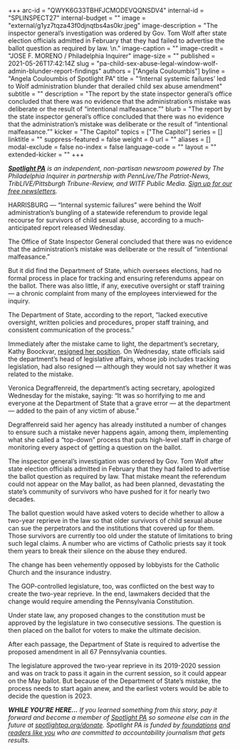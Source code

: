 +++
arc-id = "QWYK6G33TBHFJCMODEVQQNSDV4"
internal-id = "SPLINSPECT27"
internal-budget = ""
image = "external/g1yz7tqza43f0djnqtbs4as0kr.jpeg"
image-description = "The inspector general’s investigation was ordered by Gov. Tom Wolf after state election officials admitted in February that they had failed to advertise the ballot question as required by law. \n."
image-caption = ""
image-credit = "JOSE F. MORENO / Philadelphia Inquirer"
image-size = ""
published = 2021-05-26T17:42:14Z
slug = "pa-child-sex-abuse-legal-window-wolf-admin-blunder-report-findings"
authors = ["Angela Couloumbis"]
byline = "Angela Couloumbis of Spotlight PA"
title = "‘Internal systemic failures’ led to Wolf administration blunder that derailed child sex abuse amendment"
subtitle = ""
description = "The report by the state inspector general’s office concluded that there was no evidence that the administration’s mistake was deliberate or the result of “intentional malfeasance.”"
blurb = "The report by the state inspector general’s office concluded that there was no evidence that the administration’s mistake was deliberate or the result of “intentional malfeasance.”"
kicker = "The Capitol"
topics = ["The Capitol"]
series = []
linktitle = ""
suppress-featured = false
weight = 0
url = ""
aliases = []
modal-exclude = false
no-index = false
language-code = ""
layout = ""
extended-kicker = ""
+++

<a href="https://www.spotlightpa.org/"><i><b>Spotlight PA</b></i></a><i> is an independent, non-partisan newsroom powered by The Philadelphia Inquirer in partnership with PennLive/The Patriot-News, TribLIVE/Pittsburgh Tribune-Review, and WITF Public Media. </i><a href="https://www.spotlightpa.org/newsletters"><i>Sign up for our free newsletters</i></a><i>.</i>

HARRISBURG — “Internal systemic failures” were behind the Wolf administration’s bungling of a statewide referendum to provide legal recourse for survivors of child sexual abuse, according to a much-anticipated report released Wednesday.

The Office of State Inspector General concluded that there was no evidence that the administration’s mistake was deliberate or the result of “intentional malfeasance.”

But it did find the Department of State, which oversees elections, had no formal process in place for tracking and ensuring referendums appear on the ballot. There was also little, if any, executive oversight or staff training — a chronic complaint from many of the employees interviewed for the inquiry.

<script src="https://www.spotlightpa.org/embed.js" async></script><div data-spl-embed-version="1" data-spl-src="https://www.spotlightpa.org/embeds/newsletter/"></div>

The Department of State, according to the report, “lacked executive oversight, written policies and procedures, proper staff training, and consistent communication of the process.”

Immediately after the mistake came to light, the department’s secretary, Kathy Boockvar, <a href="https://www.spotlightpa.org/news/2021/02/kathy-boockvar-resigns-pennsylvania-election-official-constitutional-amendment/" target="_blank">resigned her position</a>. On Wednesday, state officials said the department’s head of legislative affairs, whose job includes tracking legislation, had also resigned — although they would not say whether it was related to the mistake.

Veronica Degraffenreid, the department’s acting secretary, apologized Wednesday for the mistake, saying: “It was so horrifying to me and everyone at the Department of State that a grave error — at the department — added to the pain of any victim of abuse.”

Degraffenreid said her agency has already instituted a number of changes to ensure such a mistake never happens again, among them, implementing what she called a “top-down” process that puts high-level staff in charge of monitoring every aspect of getting a question on the ballot.

The inspector general’s investigation was ordered by Gov. Tom Wolf after state election officials admitted in February that they had failed to advertise the ballot question as required by law. That mistake meant the referendum could not appear on the May ballot, as had been planned, devastating the state’s community of survivors who have pushed for it for nearly two decades.

<script src="https://www.spotlightpa.org/embed.js" async></script><div data-spl-embed-version="1" data-spl-src="https://www.spotlightpa.org/embeds/donate/?teaser_text=If%20you%20learned%20something%20from%20this%20report%2C%20pay%20it%20forward%20and%20become%20a%20member%20of%20Spotlight%20PA%20so%20someone%20else%20can%20in%20the%20future."></div>


The ballot question would have asked voters to decide whether to allow a two-year reprieve in the law so that older survivors of child sexual abuse can sue the perpetrators and the institutions that covered up for them. Those survivors are currently too old under the statute of limitations to bring such legal claims. A number who are victims of Catholic priests say it took them years to break their silence on the abuse they endured.

The change has been vehemently opposed by lobbyists for the Catholic Church and the insurance industry.

The GOP-controlled legislature, too, was conflicted on the best way to create the two-year reprieve. In the end, lawmakers decided that the change would require amending the Pennsylvania Constitution.

Under state law, any proposed changes to the constitution must be approved by the legislature in two consecutive sessions. The question is then placed on the ballot for voters to make the ultimate decision.

After each passage, the Department of State is required to advertise the proposed amendment in all 67 Pennsylvania counties.

The legislature approved the two-year reprieve in its 2019-2020 session and was on track to pass it again in the current session, so it could appear on the May ballot. But because of the Department of State’s mistake, the process needs to start again anew, and the earliest voters would be able to decide the question is 2023.

<i><b>WHILE YOU’RE HERE...</b></i><i> If you learned something from this story, pay it forward and become a member of </i><a href="https://www.spotlightpa.org/"><i>Spotlight PA</i></a><i> so someone else can in the future at </i><a href="http://spotlightpa.org/donate"><i>spotlightpa.org/donate</i></a><i>. Spotlight PA is funded by</i><a href="https://www.spotlightpa.org/support"><i> foundations</i></a><i> </i><a href="https://www.spotlightpa.org/support"><i>and readers like you</i></a><i> who are committed to accountability journalism that gets results.</i>
